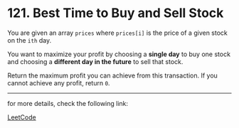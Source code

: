 <h1>121. Best Time to Buy and Sell Stock</h1>

<p>You are given an array <code>prices</code> where <code>prices[i]</code> is the price of a given stock on the <code>ith</code> day.</p>
<p>You want to maximize your profit by choosing a <strong>single day</strong> to buy one stock and choosing a <strong>different day in the future</strong> to sell that stock.</p>
<p>Return the maximum profit you can achieve from this transaction. If you cannot achieve any profit, return <code>0</code>.</p>


<hr>
<p>for more details, check the following link:</p>
<a href="https://leetcode.com/problems/best-time-to-buy-and-sell-stock/description/">LeetCode</a>



